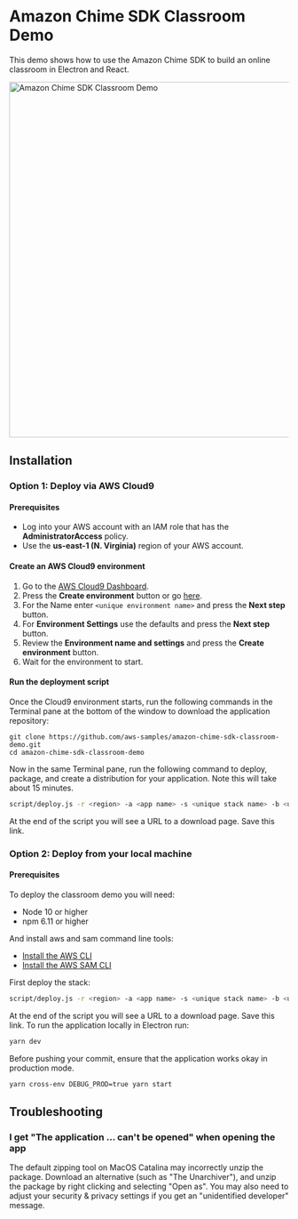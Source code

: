 # Amazon Chime SDK Classroom Demo

This demo shows how to use the Amazon Chime SDK to build an online classroom in Electron and React.

<img src="resources/readme-hero.jpg" width="640" alt="Amazon Chime SDK Classroom Demo">

## Installation

### Option 1: Deploy via AWS Cloud9

#### Prerequisites

- Log into your AWS account with an IAM role that has the **AdministratorAccess** policy.
- Use the **us-east-1 (N. Virginia)** region of your AWS account.

#### Create an AWS Cloud9 environment

1. Go to the [AWS Cloud9 Dashboard](https://us-east-1.console.aws.amazon.com/cloud9/home?region=us-east-1).
2. Press the **Create environment** button or go [here](https://us-east-1.console.aws.amazon.com/cloud9/home/create).
3. For the Name enter `<unique environment name>` and press the **Next step** button.
4. For **Environment Settings** use the defaults and press the **Next step** button.
5. Review the **Environment name and settings** and press the **Create environment** button.
6. Wait for the environment to start.

#### Run the deployment script

Once the Cloud9 environment starts, run the following commands in the Terminal pane at the bottom of the window to download the application repository:

```
git clone https://github.com/aws-samples/amazon-chime-sdk-classroom-demo.git
cd amazon-chime-sdk-classroom-demo
```

Now in the same Terminal pane, run the following command to deploy, package, and create a distribution for your application. Note this will take about 15 minutes.

```bash
script/deploy.js -r <region> -a <app name> -s <unique stack name> -b <unique bucket name>
```

At the end of the script you will see a URL to a download page. Save this link.

### Option 2: Deploy from your local machine

#### Prerequisites
To deploy the classroom demo you will need:

- Node 10 or higher
- npm 6.11 or higher

And install aws and sam command line tools:

* [Install the AWS CLI](https://docs.aws.amazon.com/cli/latest/userguide/install-cliv1.html)
* [Install the AWS SAM CLI](https://docs.aws.amazon.com/serverless-application-model/latest/developerguide/serverless-sam-cli-install.html)

First deploy the stack:

```bash
script/deploy.js -r <region> -a <app name> -s <unique stack name> -b <unique bucket name>
```

At the end of the script you will see a URL to a download page. Save this link. To run the application locally in Electron run:

```bash
yarn dev
```

Before pushing your commit, ensure that the application works okay in production mode.

```bash
yarn cross-env DEBUG_PROD=true yarn start
```

## Troubleshooting

### I get "The application ... can't be opened" when opening the app

The default zipping tool on MacOS Catalina may incorrectly unzip the package. Download an alternative (such as "The Unarchiver"), and unzip the package by right clicking and selecting "Open as". You may also need to adjust your security & privacy settings if you get an "unidentified developer" message.